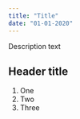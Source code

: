 ```yaml
---
title: "Title"
date: "01-01-2020"
---
```


Description text

## Header title

1. One
2. Two
3. Three